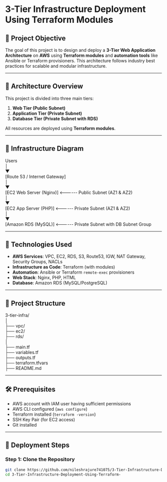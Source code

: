 # 3-Tier Infrastructure Deployment Using Terraform Modules

## 📝 Project Objective

The goal of this project is to design and deploy a **3-Tier Web Application Architecture** on **AWS** using **Terraform modules** and **automation tools** like Ansible or Terraform provisioners. This architecture follows industry best practices for scalable and modular infrastructure.

---

## 🧱 Architecture Overview

This project is divided into three main tiers:

1. **Web Tier (Public Subnet)**
2. **Application Tier (Private Subnet)**
3. **Database Tier (Private Subnet with RDS)**

All resources are deployed using **Terraform modules**.

---

## 📐 Infrastructure Diagram

Users  
│  
▼  
[Route 53 / Internet Gateway]  
│  
▼   
[EC2 Web Server (Nginx)] <------ Public Subnet (AZ1 & AZ2)  
│   
▼   
[EC2 App Server (PHP)] <------ Private Subnet (AZ1 & AZ2)  
│    
▼    
[Amazon RDS (MySQL)] <------ Private Subnet with DB Subnet Group   
  
---  
   
## 🔧 Technologies Used

- **AWS Services**: VPC, EC2, RDS, S3, Route53, IGW, NAT Gateway, Security Groups, NACLs
- **Infrastructure as Code**: Terraform (with modules)
- **Automation**: Ansible or Terraform `remote-exec` provisioners
- **Web Stack**: Nginx, PHP, HTML
- **Database**: Amazon RDS (MySQL/PostgreSQL)

---
   
## 📁 Project Structure
  
3-tier-infra/    
│        
├── vpc/      
├── ec2/     
├── rds/     
│             
├── main.tf      
├── variables.tf  
├── outputs.tf       
├── terraform.tfvars     
├── README.md     
           
---         
                        
## 🛠️ Prerequisites           

- AWS account with IAM user having sufficient permissions
- AWS CLI configured (`aws configure`)
- Terraform installed (`terraform -version`)
- SSH Key Pair (for EC2 access)
- Git installed

---

## 🚀 Deployment Steps

### Step 1: Clone the Repository

```bash
git clone https://github.com/nileshrajure741075/3-Tier-Infrastructure-Deployment-Using-Terraform-.git
cd 3-Tier-Infrastructure-Deployment-Using-Terraform-
